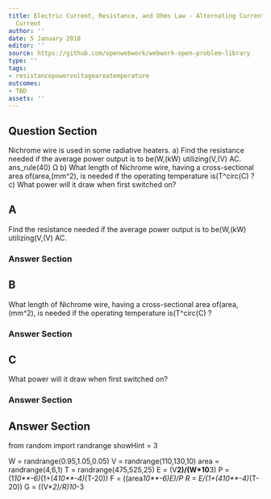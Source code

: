 ```yaml
---
title: Electric Current, Resistance, and Ohms Law - Alternating Current versus Direct
  Current
author: ''
date: 5 January 2018
editor: ''
source: https://github.com/openwebwork/webwork-open-problem-library
type: ''
tags:
- resistancepowervoltageareatemperature
outcomes:
- TBD
assets: ''
---
```


## Question Section 

Nichrome wire is used in some radiative heaters.
a) Find the resistance needed if the average power output is to be(W,(kW) utilizing(V,(V) AC.
ans_rule(40) Ω
b) What length of Nichrome wire, having a cross-sectional area of(area,(mm^2), is needed if the operating temperature is(T^circ(C) ?
c) What power will it draw when first switched on?
## A
Find the resistance needed if the average power output is to be(W,(kW) utilizing(V,(V) AC.
### Answer Section
## B
What length of Nichrome wire, having a cross-sectional area of(area,(mm^2), is needed if the operating temperature is(T^circ(C) ?
### Answer Section
## C
What power will it draw when first switched on?
### Answer Section


## Answer Section

from random import randrange
showHint = 3


W = randrange(0.95,1.05,0.05)
V = randrange(110,130,10)
area = randrange(4,6,1)
T = randrange(475,525,25)
E = (V**2)/(W*10**3)
P = (1*10**-6)*(1+(4*10**-4)*(T-20))
F = ((area*10**-6)*E)/P
R = E/(1+(4*10**-4)*(T-20))
G = ((V**2)/R)*10**-3